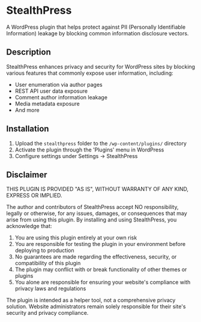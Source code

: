 # StealthPress

A WordPress plugin that helps protect against PII (Personally Identifiable Information) leakage by blocking common information disclosure vectors.

## Description

StealthPress enhances privacy and security for WordPress sites by blocking various features that commonly expose user information, including:

- User enumeration via author pages
- REST API user data exposure
- Comment author information leakage
- Media metadata exposure
- And more

## Installation

1. Upload the `stealthpress` folder to the `/wp-content/plugins/` directory
2. Activate the plugin through the 'Plugins' menu in WordPress
3. Configure settings under Settings → StealthPress

## Disclaimer

THIS PLUGIN IS PROVIDED "AS IS", WITHOUT WARRANTY OF ANY KIND, EXPRESS OR IMPLIED. 

The author and contributors of StealthPress accept NO responsibility, legally or otherwise, for any issues, damages, or consequences that may arise from using this plugin. By installing and using StealthPress, you acknowledge that:

1. You are using this plugin entirely at your own risk
2. You are responsible for testing the plugin in your environment before deploying to production
3. No guarantees are made regarding the effectiveness, security, or compatibility of this plugin
4. The plugin may conflict with or break functionality of other themes or plugins
5. You alone are responsible for ensuring your website's compliance with privacy laws and regulations

The plugin is intended as a helper tool, not a comprehensive privacy solution. Website administrators remain solely responsible for their site's security and privacy compliance.
